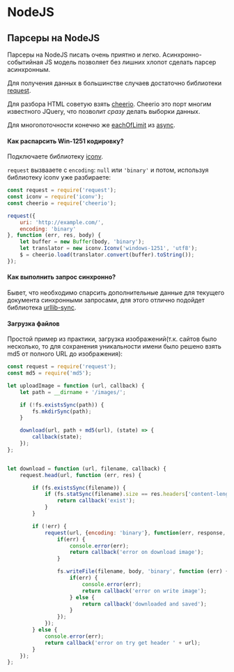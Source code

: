 # NodeJS

## Парсеры на NodeJS

Парсеры на NodeJS писать очень приятно и легко. Асинхронно-событийная JS модель позволяет без лишних хлопот сделать парсер асинхронным.

Для получения данных в большинстве случаев достаточно библиотеки [request](https://github.com/request/request).

Для разбора HTML советую взять [cheerio](https://cheerio.js.org/).
Cheerio это порт многим известного JQuery, что позволит _сразу_ делать выборки данных.

Для многопоточности конечно же [eachOfLimit](https://caolan.github.io/async/docs.html#eachOfLimit) из [async](https://caolan.github.io/async/).

#### Как распарсить Win-1251 кодировку?

Подключаете библиотеку [iconv](https://www.npmjs.com/package/iconv).

`request` вызвааете с `encoding`: `null` или `'binary'` и потом, используя библиотеку iconv уже разбираете: 

```js
const request = require('request');
const iconv = require('iconv');
const cheerio = require('cheerio');

request({
    uri: 'http://example.com/',
    encoding: 'binary'
}, function (err, res, body) {
    let buffer = new Buffer(body, 'binary');
    let translator = new iconv.Iconv('windows-1251', 'utf8');
    $ = cheerio.load(translator.convert(buffer).toString());
});

```


#### Как выполнить запрос синхронно?

Бывет, что необходимо спарсить дополнительные данные для текущего документа синхронными запросами, для этого отлично подойдет библиотека [urllib-sync](https://www.npmjs.com/package/urllib-sync).

#### Загрузка файлов

Простой пример из практики, загрузка изображений(т.к. сайтов было несколько, то для сохранения уникальности имени было решено взять md5 от полного URL до изображения):

```js
const request = require('request');
const md5 = require('md5');

let uploadImage = function (url, callback) {
    let path = __dirname + '/images/';

    if (!fs.existsSync(path)) {
        fs.mkdirSync(path);
    }

    download(url, path + md5(url), (state) => {
        callback(state);
    });
};


let download = function (url, filename, callback) {
    request.head(url, function (err, res) {

        if (fs.existsSync(filename)) {
            if (fs.statSync(filename).size == res.headers['content-length']) {
                return callback('exist');
            }
        }

        if (!err) {
            request(url, {encoding: 'binary'}, function(err, response, body) {
                if(err) {
                    console.error(err);
                    return callback('error on download image');
                }

                fs.writeFile(filename, body, 'binary', function (err) {
                    if(err) {
                        console.error(err);
                        return callback('error on write image');
                    } else {
                        return callback('downloaded and saved');
                    }
                });
            });
        } else {
            console.error(err);
            return callback('error on try get header ' + url);
        }
    });
};
```

